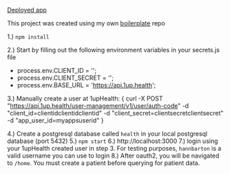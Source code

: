 [Deployed app](https://oneuphealth-app.herokuapp.com/)

This project was created using my own [boilerplate](https://github.com/hannbarton/boiler) repo

1.) `npm install`

2.) Start by filling out the following environment variables in your secrets.js file
- process.env.CLIENT_ID = '';
- process.env.CLIENT_SECRET = '';
- process.env.BASE_URL = 'https://api.1up.health';

3.) Manually create a user at 1upHealth:
{
    curl -X POST "https://api.1up.health/user-management/v1/user/auth-code"
    -d "client_id=clientidclientidclientid"
    -d "client_secret=clientsecretclientsecret"
    -d "app_user_id=myappsuserid"
}

4.) Create a postgresql database called `health` in your local postgresql database (port 5432)
5.) `npm start`
6.) http://localhost:3000
7.) login using your 1upHealth created user in step 3. For testing purposes, `hannbarton` is a valid username you can use to login
8.) After oauth2, you will be navigated to `/home`. You must create a patient before querying for patient data.
